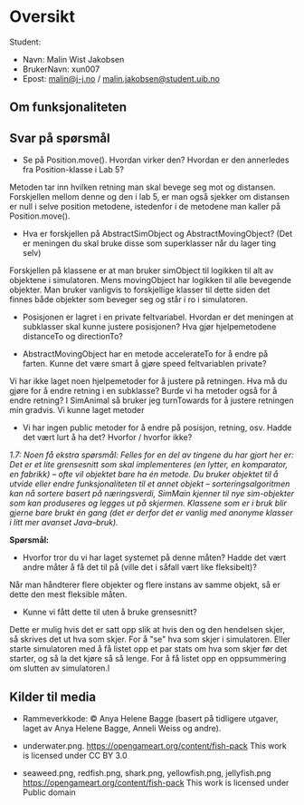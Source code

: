 # Oversikt

Student:
* Navn: Malin Wist Jakobsen
* BrukerNavn: xun007
* Epost: malin@j-j.no   / malin.jakobsen@student.uib.no

## Om funksjonaliteten















## Svar på spørsmål
* Se på Position.move(). Hvordan virker den? Hvordan er den annerledes fra Position-klasse i Lab 5?

Metoden tar inn hvilken retning man skal bevege seg mot og distansen. Forskjellen mellom denne og den i 
lab 5, er man også sjekker om distansen er null i selve position metodene, istedenfor i de metodene man
kaller på Position.move().



* Hva er forskjellen på AbstractSimObject og AbstractMovingObject? (Det er meningen du skal bruke disse som superklasser når du lager ting selv)

Forskjellen på klassene er at man bruker simObject til logikken til alt av objektene i simulatoren. Mens movingObject har logikken til
alle bevegende objekter. Man bruker vanligvis to forskjellige klasser til dette siden det finnes både objekter som beveger seg
og står i ro i simulatoren. 

* Posisjonen er lagret i en private feltvariabel. Hvordan er det meningen at subklasser skal kunne justere posisjonen?
Hva gjør hjelpemetodene distanceTo og directionTo?



* AbstractMovingObject har en metode accelerateTo for å endre på farten. Kunne det være smart å gjøre speed feltvariablen private?

Vi har ikke laget noen hjelpemetoder for å justere på retningen. Hva må du gjøre for å endre retning i en subklasse? Burde vi ha metoder også for å endre retning?
I SimAnimal så bruker jeg turnTowards for å justere retningen min gradvis. Vi kunne laget metoder 

* Vi har ingen public metoder for å endre på posisjon, retning, osv. Hadde det vært lurt å ha det? Hvorfor / hvorfor ikke?



<i>1.7: Noen få ekstra spørsmål: 
Felles for en del av tingene du har gjort her er:
Det er et lite grensesnitt som skal implementeres (en lytter, en komparator, en fabrikk) – ofte vil objektet bare ha én metode.
Du bruker objektet til å utvide eller endre funksjonaliteten til et annet objekt – sorteringsalgoritmen kan nå sortere basert på næringsverdi, SimMain kjenner til nye sim-objekter som kan produseres og legges ut på skjermen.
Klassene som er i bruk blir gjerne bare brukt én gang (det er derfor det er vanlig med anonyme klasser i litt mer avanset Java–bruk).</i>

<p></p>
<b>Spørsmål: </b>


* Hvorfor tror du vi har laget systemet på denne måten? Hadde det vært andre måter å få det til på (ville det i såfall vært like fleksibelt)?

Når man håndterer flere objekter og flere instans av samme objekt, så er dette den mest fleksible måten.

* Kunne vi fått dette til uten å bruke grensesnitt?

Dette er mulig hvis det er satt opp slik at hvis den og den hendelsen skjer, så skrives det ut hva som skjer. For å "se" hva som skjer i simulatoren.
Eller starte simulatoren med å få listet opp et par stats om hva som skjer før det starter, og så la det kjøre så så lenge. For å få listet opp en 
oppsummering om slutten av simulatoren.l
 



## Kilder til media

* Rammeverkkode: © Anya Helene Bagge (basert på tidligere utgaver, laget av Anya Helene Bagge, Anneli Weiss og andre).

* underwater.png. https://opengameart.org/content/fish-pack This work is licensed under CC BY 3.0

* seaweed.png, redfish.png, shark.png, yellowfish.png, jellyfish.png https://opengameart.org/content/fish-pack This work is licensed under Public domain
